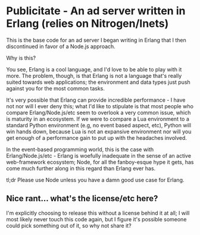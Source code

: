 Publicitate - An ad server written in Erlang (relies on Nitrogen/Inets)
===================================================================================
This is the base code for an ad server I began writing in Erlang that I then discontinued
in favor of a Node.js approach.

Why is this?

You see, Erlang is a cool language, and I'd love to be able to play with it more. The problem,
though, is that Erlang is not a language that's really suited towards web applications; the environment
and data types just push against you for the most common tasks.

It's very possible that Erlang can provide incredible performance - I have not nor will I ever deny this;
what I'd like to stipulate is that most people who compare Erlang/Node.js/etc seem to overlook a very
common issue, which is maturity in an ecosystem. If we were to compare a Lua environment to a standard Python 
environment (e.g, no event based aspect, etc), Python will win hands down, because Lua is not an expansive environment
nor will you get enough of a performance gain to put up with the headaches involved.

In the event-based programming world, this is the case with Erlang/Node.js/etc - Erlang is woefully inadequate in the 
sense of an active web-framework ecosystem; Node, for all the fanboy-esque hype it gets, has come much further along in
this regard than Erlang ever has.

tl;dr Please use Node unless you have a damn good use case for Erlang.


Nice rant... what's the license/etc here?
--------------------------------------------------------------------------------
I'm explicitly choosing to release this without a license behind it at all; I will
most likely never touch this code again, but I figure it's possible someone could pick
something out of it, so why not share it?
